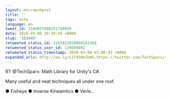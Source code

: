 ```yaml
---
layout: micropubpost
title: ''
tags: note
language: en
tweet_id: 1104057880351789058
date: 2019-03-08 16:34:45 +0000
slug: '163445'
retweeted_status_id: 1103822820860141568
retweeted_status_user_id: 129694092
retweeted_status_timestamp: 2019-03-08 01:00:43 +0000
expanded_urls: http://ow.ly/L1f450mJbAh,https://twitter.com/TechSparx/status/1103822820860141568/photo/1
---
```

RT @TechSparx: Math Library for Unity's C#.

Many useful and neat techniques all under one roof. 

● Fisheye   ● Inverse Kineamtics
● Verle…
